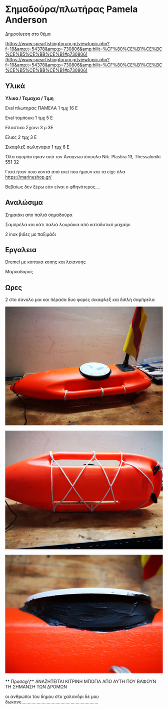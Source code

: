 # Σημαδούρα/πλωτήρας Pamela Anderson

Δημοσίυεση στο θέμα


[https://www.spearfishingforum.gr/viewtopic.php?f=19&amp;t=54378&amp;p=730806&amp;hilit=%CF%80%CE%B1%CE%BC%CE%B5%CE%BB%CE%B1#p730806](https://www.spearfishingforum.gr/viewtopic.php?f=19&amp;t=54378&amp;p=730806&amp;hilit=%CF%80%CE%B1%CE%BC%CE%B5%CE%BB%CE%B1#p730806)

## Υλικά

**Υλικα / Τεμαχια / Τιμη**

Eval πλωτηρας ΠΑΜΕΛΑ 1 τμχ 16 Ε

Eval ταμπουκι 1 τμχ 5 Ε

Ελαστικο Σχοινι 3 μ 3Ε

Ελιες 2 τμχ 3 Ε

Σικαφλεξ σωληναριο 1 τμχ 6 Ε

Όλα αγοράστηκαν από τον Αναγνωστόπουλο Nik. Plastira 13, Thessaloniki 551 32

Γιατί ήταν ποιο κοντά από εκεί που ήμουν και τα είχε όλα https://marineshop.gr/

Βεβαίως δεν ξέρω εάν είναι ο φθηνότερος....

## Αναλώσιμα

Σημαιάκι απο παλιά σημαδούρα

Σαμπρέλα και κάτι παλιά λουράκια από καταδυτικό μαχαίρι

2 inox βιδες με παξιμάδι

## Εργαλεια

Dremel με κοπτικα κοπης και λειανσης

Μαρκαδορος

## Ωρες

2 στο σύνολο μια και πέρασα δυο φορες σικαφλεξ και διπλή σαμπρελα


![](img/IMG_20191208_184128.jpg "")

![](img/IMG_20191208_184138.jpg "")

![](img/IMG_20191208_184151.jpg "")


** Προσοχή**
ΑΝΑΖΗΤΕΙΤΑΙ ΚΙΤΡΙΝΗ ΜΠΟΓΙΑ ΑΠΟ ΑΥΤΗ ΠΟΥ ΒΑΦΟΥΝ ΤΗ ΣΗΜΑΝΣΗ ΤΩΝ ΔΡΟΜΩΝ



οι ανθρωποι του δημου στο χαλανδρι δε μου δωκανε.............................................................